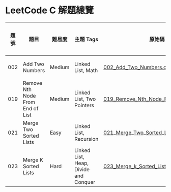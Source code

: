 # LeetCode C 解題總覽

| 題號 | 題目 | 難易度 | 主題 Tags | 原始碼 | 題目連結 |
|------|------|--------|------------|--------|-----------|
| 002 | Add Two Numbers | Medium | Linked List, Math | [002_Add_Two_Numbers.c](../source/002_Add_Two_Numbers.c) | [🔗 題目](https://leetcode.com/problems/add-two-numbers/) |
| 019 | Remove Nth Node From End of List | Medium | Linked List, Two Pointers | [019_Remove_Nth_Node_From_End_of_List.c](../source/019_Remove_Nth_Node_From_End_of_List.c) | [🔗 題目](https://leetcode.com/problems/remove-nth-node-from-end-of-list/) |
| 021 | Merge Two Sorted Lists | Easy | Linked List, Recursion | [021_Merge_Two_Sorted_Lists.c](../source/021_Merge_Two_Sorted_Lists.c) | [🔗 題目](https://leetcode.com/problems/merge-two-sorted-lists/) |
| 023 | Merge K Sorted Lists | Hard | Linked List, Heap, Divide and Conquer | [023_Merge_k_Sorted_Lists.c](../source/023_Merge_k_Sorted_Lists.c) | [🔗 題目](https://leetcode.com/problems/merge-k-sorted-lists/) |
